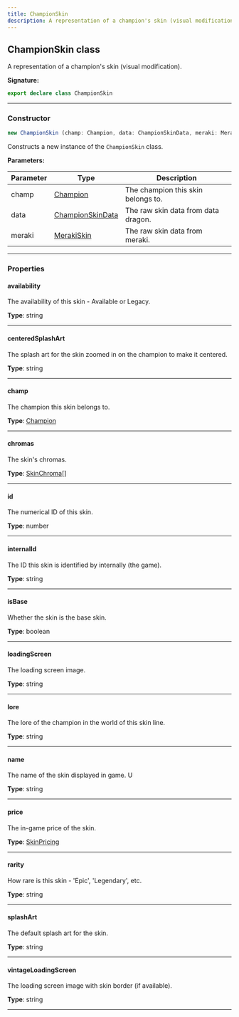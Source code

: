 ```yaml
---
title: ChampionSkin
description: A representation of a champion's skin (visual modification).
---
```


## ChampionSkin class

A representation of a champion's skin (visual modification).

**Signature:**

```ts
export declare class ChampionSkin 
```

---

### Constructor

```ts
new ChampionSkin (champ: Champion, data: ChampionSkinData, meraki: MerakiSkin)
```

Constructs a new instance of the `ChampionSkin` class.

**Parameters:**

| Parameter | Type | Description |
| --------- | ---- | ----------- |
| champ | [Champion](/shieldbow/api/Champion.md) | The champion this skin belongs to. |
| data | [ChampionSkinData](/shieldbow/api/ChampionSkinData.md) | The raw skin data from data dragon. |
| meraki | [MerakiSkin](/shieldbow/api/MerakiSkin.md) | The raw skin data from meraki. |
---

### Properties

#### availability

The availability of this skin - Available or Legacy.



**Type**: string

---

#### centeredSplashArt

The splash art for the skin zoomed in on the champion to make it centered.



**Type**: string

---

#### champ

The champion this skin belongs to.



**Type**: [Champion](/shieldbow/api/Champion.md)

---

#### chromas

The skin's chromas.



**Type**: [SkinChroma](/shieldbow/api/SkinChroma.md)[]

---

#### id

The numerical ID of this skin.



**Type**: number

---

#### internalId

The ID this skin is identified by internally (the game).



**Type**: string

---

#### isBase

Whether the skin is the base skin.



**Type**: boolean

---

#### loadingScreen

The loading screen image.



**Type**: string

---

#### lore

The lore of the champion in the world of this skin line.



**Type**: string

---

#### name

The name of the skin displayed in game. U



**Type**: string

---

#### price

The in-game price of the skin.



**Type**: [SkinPricing](/shieldbow/api/SkinPricing.md)

---

#### rarity

How rare is this skin - 'Epic', 'Legendary', etc.



**Type**: string

---

#### splashArt

The default splash art for the skin.



**Type**: string

---

#### vintageLoadingScreen

The loading screen image with skin border (if available).



**Type**: string

---

